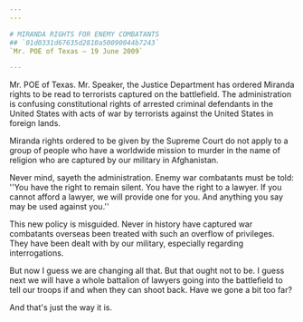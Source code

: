 ```yaml
---
---

# MIRANDA RIGHTS FOR ENEMY COMBATANTS
## `01d0331d67635d2810a50090044b7243`
`Mr. POE of Texas — 19 June 2009`

---
```



Mr. POE of Texas. Mr. Speaker, the Justice Department has ordered 
Miranda rights to be read to terrorists captured on the battlefield. 
The administration is confusing constitutional rights of arrested 
criminal defendants in the United States with acts of war by terrorists 
against the United States in foreign lands.

Miranda rights ordered to be given by the Supreme Court do not apply 
to a group of people who have a worldwide mission to murder in the name 
of religion who are captured by our military in Afghanistan.

Never mind, sayeth the administration. Enemy war combatants must be 
told: ''You have the right to remain silent. You have the right to a 
lawyer. If you cannot afford a lawyer, we will provide one for you. And 
anything you say may be used against you.''

This new policy is misguided. Never in history have captured war 
combatants overseas been treated with such an overflow of privileges. 
They have been dealt with by our military, especially regarding 
interrogations.

But now I guess we are changing all that. But that ought not to be. I 
guess next we will have a whole battalion of lawyers going into the 
battlefield to tell our troops if and when they can shoot back. Have we 
gone a bit too far?

And that's just the way it is.
